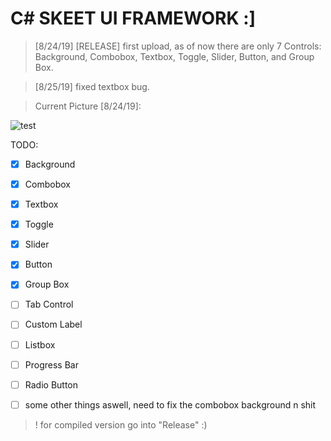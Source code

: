 # C# SKEET UI FRAMEWORK :]

> [8/24/19] [RELEASE] first upload, as of now there are only 7 Controls: Background, Combobox, Textbox, Toggle, Slider, 
Button, and Group Box.

>[8/25/19] fixed textbox bug.


> Current Picture [8/24/19]:


![test](https://i.imgur.com/aXk9Qus.png)


TODO:

- [x] Background
- [x] Combobox
- [x] Textbox
- [x] Toggle
- [x] Slider
- [x] Button
- [x] Group Box
- [ ] Tab Control
- [ ] Custom Label
- [ ] Listbox
- [ ] Progress Bar
- [ ] Radio Button
- [ ] some other things aswell, need to fix the combobox background n shit


> ! for compiled version go into "Release" :)

